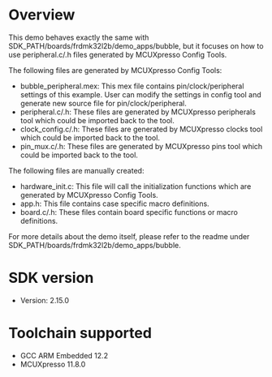 Overview
========
This demo behaves exactly the same with SDK_PATH/boards/frdmk32l2b/demo_apps/bubble, but it focuses on how to use peripheral.c/.h files generated by MCUXpresso Config Tools.

The following files are generated by MCUXpresso Config Tools:
- bubble_peripheral.mex: This mex file contains pin/clock/peripheral settings of this example. User can modify the settings in config tool and generate new source file for pin/clock/peripheral.
- peripheral.c/.h: These files are generated by MCUXpresso peripherals tool which could be imported back to the tool.
- clock_config.c/.h: These files are generated by MCUXpresso clocks tool which could be imported back to the tool.
- pin_mux.c/.h: These files are generated by MCUXpresso pins tool which could be imported back to the tool.

The following files are manually created:
- hardware_init.c: This file will call the initialization functions which are generated by MCUXpresso Config Tools.
- app.h: This file contains case specific macro definitions.
- board.c/.h: These files contain board specific functions or macro definitions.

For more details about the demo itself, please refer to the readme under SDK_PATH/boards/frdmk32l2b/demo_apps/bubble.

SDK version
===========
- Version: 2.15.0

Toolchain supported
===================
- GCC ARM Embedded  12.2
- MCUXpresso  11.8.0

